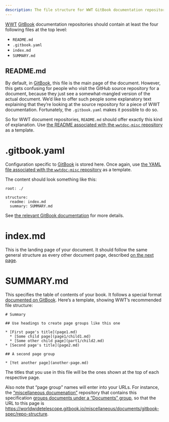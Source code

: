 ```yaml
---
description: The file structure for WWT GitBook documentation repositories.
---
```


[WWT] [GitBook] documentation repositories should contain at least the four
following files at the top level:

- `README.md`
- `.gitbook.yaml`
- `index.md`
- `SUMMARY.md`

[WWT]: http://www.worldwidetelescope.org/
[GitBook]: https://docs.gitbook.com/


## README.md

By default, in [GitBook], this file is the main page of the document. However,
this gets confusing for people who visit the GitHub source repository for a
document, because they just see a somewhat-mangled version of the actual
document. We’d like to offer such people some explanatory text explaining that
they’re looking at the source repository for a piece of WWT documentation.
Fortunately, the `.gitbook.yaml` makes it possible to do so.

So for WWT document repositories, `README.md` should offer exactly this kind
of explanation. Use
[the README associated with the `wwtdoc-misc` repository](https://raw.githubusercontent.com/WorldWideTelescope/wwtdoc-misc/master/README.md)
as a template.


# .gitbook.yaml

Configuration specific to [GitBook] is stored here. Once again, use
[the YAML file associated with the `wwtdoc-misc` repository](https://github.com/WorldWideTelescope/wwtdoc-misc/blob/master/.gitbook.yaml)
as a template.

The content should look something like this:

```
root: ./

structure:
  readme: index.md
  summary: SUMMARY.md
```

See
[the relevant GitBook documentation](https://docs.gitbook.com/integrations/github/content-configuration)
for more details.


# index.md

This is the landing page of your document. It should follow the same general
structure as every other document page, described
[on the next page](./markdown-syntax.md).


# SUMMARY.md

This specifies the table of contents of your book. It follows a special format
[documented on GitBook](https://docs.gitbook.com/integrations/github/content-configuration#summary).
Here’s a template, showing WWT’s recommended file structure:

```
# Summary

## Use headings to create page groups like this one

* [First page's title](page1.md)
  * [Some child page](page1/child1.md)
  * [Some other child page](part1/child2.md)
* [Second page's title](page2.md)

## A second page group

* [Yet another page](another-page.md)
```

The titles that you use in this file will be the ones shown at the top of each
respective page.

Also note that “page group” names will enter into your URLs. For instance, the
[“miscellaneous documenation”](https://github.com/WorldWideTelescope/wwtdoc-misc/)
repository that contains this specification
[groups documents under a “Documents” group](https://github.com/WorldWideTelescope/wwtdoc-misc/blob/master/SUMMARY.md),
so that the URL to this page is
<https://worldwidetelescope.gitbook.io/miscellaneous/documents/gitbook-spec/repo-structure>.
